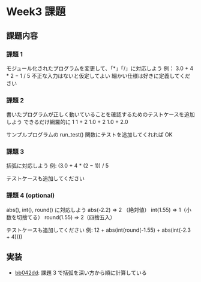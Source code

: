 # Week3 課題

## 課題内容

### 課題 1

モジュール化されたプログラムを変更して、「*」「/」に対応しよう
例： 3.0 + 4 * 2 − 1 / 5
不正な入力はないと仮定してよい
細かい仕様は好きに定義してください

### 課題 2

書いたプログラムが正しく動いていることを確認するためのテストケースを追加しよう
できるだけ網羅的に
1
1 + 2
1.0 + 2
1.0 + 2.0

サンプルプログラムの run_test() 関数にテストを追加してくれれば OK

### 課題 3

括弧に対応しよう
例: (3.0 + 4 \* (2 − 1)) / 5

テストケースも追加してください

### 課題 4 (optional)

abs(), int(), round() に対応しよう
abs(-2.2) => 2 （絶対値）
int(1.55) => 1（小数を切捨てる）
round(1.55) => 2（四捨五入）

テストケースも追加してください
例: 12 + abs(int(round(-1.55) + abs(int(-2.3 + 4))))


## 実装

- [bb042dd](https://github.com/syobonpastel/step2023_homework/blob/bb042dd5c4e4b1e3f0d4ee69904b6a0147a3b94f/week3/main.py): 課題 3 で括弧を深い方から順に計算している